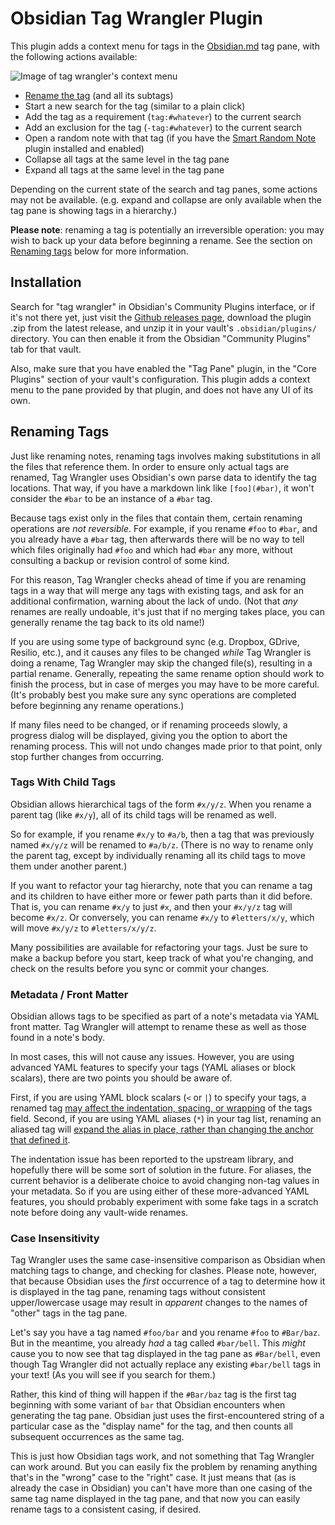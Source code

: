 # Obsidian Tag Wrangler Plugin

This plugin adds a context menu for tags in the [Obsidian.md](https://obsidian.md) tag pane, with the following actions available:

![Image of tag wrangler's context menu](https://raw.githubusercontent.com/pjeby/tag-wrangler/master/contextmenu.png)

* [Rename the tag](#renaming-tags) (and all its subtags)
* Start a new search for the tag (similar to a plain click)
* Add the tag as a requirement (`tag:#whatever`) to the current search
* Add an exclusion for the tag (`-tag:#whatever`) to the current search
* Open a random note with that tag (if you have the [Smart Random Note](https://github.com/erichalldev/obsidian-smart-random-note/) plugin installed and enabled)
* Collapse all tags at the same level in the tag pane
* Expand all tags at the same level in the tag pane

Depending on the current state of the search and tag panes, some actions may not be available.  (e.g. expand and collapse are only available when the tag pane is showing tags in a hierarchy.)

**Please note**: renaming a tag is potentially an irreversible operation: you may wish to back up your data before beginning a rename.  See the section on [Renaming tags](#renaming-tags) below for more information.



## Installation

Search for "tag wrangler" in Obsidian's Community Plugins interface, or if it's not there yet, just visit the [Github releases page](https://github.com/pjeby/tag-wrangler/releases), download the plugin .zip from the latest release, and unzip it in your vault's `.obsidian/plugins/` directory.  You can then enable it from the Obsidian "Community Plugins" tab for that vault.

Also, make sure that you have enabled the "Tag Pane" plugin, in the "Core Plugins" section of your vault's configuration.  This plugin adds a context menu to the pane provided by that plugin, and does not have any UI of its own.



## Renaming Tags

Just like renaming notes, renaming tags involves making substitutions in all the files that reference them.  In order to ensure only actual tags are renamed, Tag Wrangler uses Obsidian's own parse data to identify the tag locations.  That way, if you have a markdown link like `[foo](#bar)`, it won't consider the `#bar` to be an instance of a `#bar` tag.

Because tags exist only in the files that contain them, certain renaming operations are *not reversible*.  For example, if you rename `#foo` to `#bar`, and you already have a `#bar` tag, then afterwards there will be no way to tell which files originally had `#foo` and which had `#bar` any more, without consulting a backup or revision control of some kind.

For this reason, Tag Wrangler checks ahead of time if you are renaming tags in a way that will merge any tags with existing tags, and ask for an additional confirmation, warning about the lack of undo.  (Not that *any* renames are really undoable, it's just that if no merging takes place, you can generally rename the tag back to its old name!)

If you are using some type of background sync (e.g. Dropbox, GDrive, Resilio, etc.), and it causes any files to be changed *while* Tag Wrangler is doing a rename, Tag Wrangler may skip the changed file(s), resulting in a partial rename.  Generally, repeating the same rename option should work to finish the process, but in case of merges you may have to be more careful.  (It's probably best you make sure any sync operations are completed before beginning any rename operations.)

If many files need to be changed, or if renaming proceeds slowly, a progress dialog will be displayed, giving you the option to abort the renaming process.  This will not undo changes made prior to that point, only stop further changes from occurring.

### Tags With Child Tags

Obsidian allows hierarchical tags of the form `#x/y/z`.  When you rename a parent tag (like `#x/y`), all of its child tags will be renamed as well.

So for example, if you rename `#x/y` to `#a/b`, then a tag that was previously named `#x/y/z` will be renamed to `#a/b/z`.  (There is no way to rename only the parent tag, except by individually renaming all its child tags to move them under another parent.)

If you want to refactor your tag hierarchy, note that you can rename a tag and its children to have either more or fewer path parts than it did before.  That is, you can rename `#x/y` to just `#x`, and then your `#x/y/z` tag will become `#x/z`.  Or conversely, you can rename `#x/y` to `#letters/x/y`, which will move `#x/y/z` to `#letters/x/y/z`.

Many possibilities are available for refactoring your tags.  Just be sure to make a backup before you start, keep track of what you're changing, and check on the results before you sync or commit your changes.

### Metadata / Front Matter

Obsidian allows tags to be specified as part of a note's metadata via YAML front matter.  Tag Wrangler will attempt to rename these as well as those found in a note's body.

In most cases, this will not cause any issues.  However, you are using advanced YAML features to specify your tags (YAML aliases or block scalars), there are two points you should be aware of.

First, if you are using YAML block scalars  (`<` or `|`) to specify your tags, a renamed tag [may affect the indentation, spacing, or wrapping](https://github.com/eemeli/yaml/issues/349)  of the tags field.  Second, if you are using YAML aliases (`*`) in your tag list, renaming an aliased tag will [expand the alias in place, rather than changing the anchor that defined it](https://github.com/pjeby/tag-wrangler/issues/13#issuecomment-826264213).

The indentation issue has been reported to the upstream library, and hopefully there will be some sort of solution in the future.  For aliases, the current behavior is a deliberate choice to avoid changing non-tag values in your metadata.  So if you are using either of these more-advanced YAML features, you should probably experiment with some fake tags in a scratch note before doing any vault-wide renames.

### Case Insensitivity

Tag Wrangler uses the same case-insensitive comparison as Obsidian when matching tags to change, and checking for clashes.  Please note, however, that because Obsidian uses the *first* occurrence of a tag to determine how it is displayed in the tag pane, renaming tags without consistent upper/lowercase usage may result in *apparent* changes to the names of "other" tags in the tag pane.

Let's say you have a tag named `#foo/bar` and you rename `#foo` to `#Bar/baz`.  But in the meantime, you already *had* a tag called `#bar/bell`.  This *might* cause you to now see that tag displayed in the tag pane as `#Bar/bell`, even though Tag Wrangler did not actually replace any existing `#bar/bell` tags in your text!  (As you will see if you search for them.)

Rather, this kind of thing will happen if the `#Bar/baz` tag is the first tag beginning with some variant of `bar` that Obsidian encounters when generating the tag pane.  Obsidian just uses the first-encountered string of a particular case as the "display name" for the tag, and then counts all subsequent occurrences as the same tag.

This is just how Obsidian tags work, and not something that Tag Wrangler can work around.  But you can easily fix the problem by renaming anything that's in the "wrong" case to the "right" case.  It just means that (as is already the case in Obsidian) you can't have more than one casing of the same tag name displayed in the tag pane, and that now you can easily rename tags to a consistent casing, if desired.